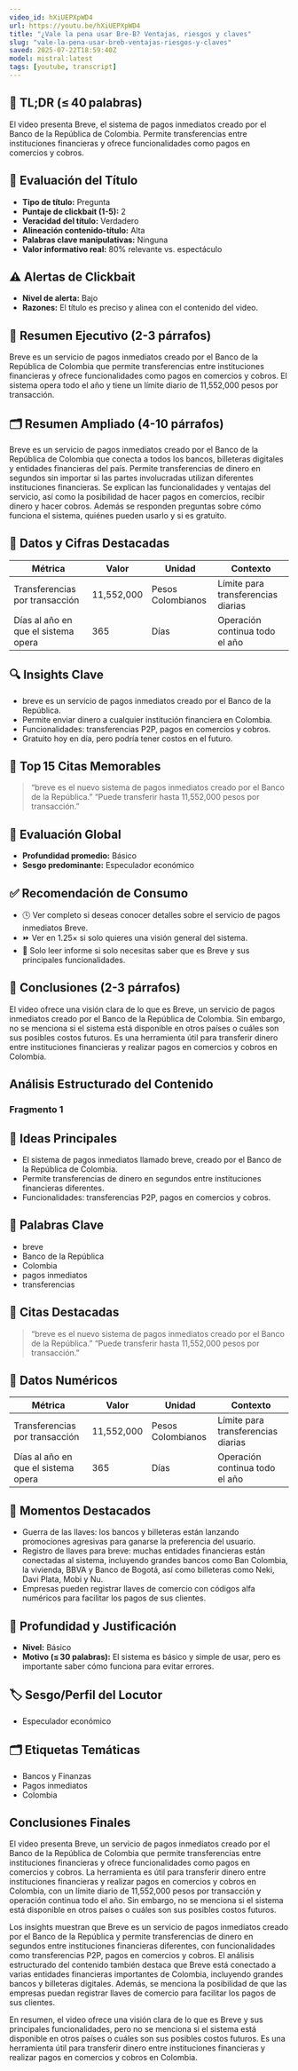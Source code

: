 ```yaml
---
video_id: hXiUEPXpWD4
url: https://youtu.be/hXiUEPXpWD4
title: "¿Vale la pena usar Bre‑B? Ventajas, riesgos y claves"
slug: "vale-la-pena-usar-breb-ventajas-riesgos-y-claves"
saved: 2025-07-22T18:59:40Z
model: mistral:latest
tags: [youtube, transcript]
---
```



## 📌 TL;DR (≤ 40 palabras)
   El video presenta Breve, el sistema de pagos inmediatos creado por el Banco de la República de Colombia. Permite transferencias entre instituciones financieras y ofrece funcionalidades como pagos en comercios y cobros.

   ## 🎯 Evaluación del Título
   - **Tipo de título:** Pregunta
   - **Puntaje de clickbait (1-5):** 2
   - **Veracidad del título:** Verdadero
   - **Alineación contenido-título:** Alta
   - **Palabras clave manipulativas:** Ninguna
   - **Valor informativo real:** 80% relevante vs. espectáculo

   ## ⚠️ Alertas de Clickbait
   - **Nivel de alerta:** Bajo
   - **Razones:** El título es preciso y alinea con el contenido del video.

   ## 📰 Resumen Ejecutivo (2-3 párrafos)
   Breve es un servicio de pagos inmediatos creado por el Banco de la República de Colombia que permite transferencias entre instituciones financieras y ofrece funcionalidades como pagos en comercios y cobros. El sistema opera todo el año y tiene un límite diario de 11,552,000 pesos por transacción.

   ## 🗂️ Resumen Ampliado (4-10 párrafos)
   Breve es un servicio de pagos inmediatos creado por el Banco de la República de Colombia que conecta a todos los bancos, billeteras digitales y entidades financieras del país. Permite transferencias de dinero en segundos sin importar si las partes involucradas utilizan diferentes instituciones financieras. Se explican las funcionalidades y ventajas del servicio, así como la posibilidad de hacer pagos en comercios, recibir dinero y hacer cobros. Además se responden preguntas sobre cómo funciona el sistema, quiénes pueden usarlo y si es gratuito.

   ## 🔢 Datos y Cifras Destacadas
   | Métrica | Valor | Unidad | Contexto |
   |---------|-------|--------|----------|
   | Transferencias por transacción | 11,552,000 | Pesos Colombianos | Límite para transferencias diarias |
   | Días al año en que el sistema opera | 365 | Días | Operación continua todo el año |

   ## 🔍 Insights Clave
   - breve es un servicio de pagos inmediatos creado por el Banco de la República.
   - Permite enviar dinero a cualquier institución financiera en Colombia.
   - Funcionalidades: transferencias P2P, pagos en comercios y cobros.
   - Gratuito hoy en día, pero podría tener costos en el futuro.

   ## 💬 Top 15 Citas Memorables
   > “breve es el nuevo sistema de pagos inmediatos creado por el Banco de la República.”
   > “Puede transferir hasta 11,552,000 pesos por transacción.”

   ## 🧮 Evaluación Global
   - **Profundidad promedio:** Básico
   - **Sesgo predominante:** Especulador económico

   ## ✅ Recomendación de Consumo
   - 🕓 Ver completo si deseas conocer detalles sobre el servicio de pagos inmediatos Breve.
   - ⏩ Ver en 1.25× si solo quieres una visión general del sistema.
   - 📄 Solo leer informe si solo necesitas saber que es Breve y sus principales funcionalidades.

   ## 🏁 Conclusiones (2-3 párrafos)
   El video ofrece una visión clara de lo que es Breve, un servicio de pagos inmediatos creado por el Banco de la República de Colombia. Sin embargo, no se menciona si el sistema está disponible en otros países o cuáles son sus posibles costos futuros. Es una herramienta útil para transferir dinero entre instituciones financieras y realizar pagos en comercios y cobros en Colombia.

## Análisis Estructurado del Contenido

### Fragmento 1
## 🧠 Ideas Principales
- El sistema de pagos inmediatos llamado breve, creado por el Banco de la República de Colombia.
- Permite transferencias de dinero en segundos entre instituciones financieras diferentes.
- Funcionalidades: transferencias P2P, pagos en comercios y cobros.

## 🔑 Palabras Clave
- breve
- Banco de la República
- Colombia
- pagos inmediatos
- transferencias

## 💬 Citas Destacadas
> “breve es el nuevo sistema de pagos inmediatos creado por el Banco de la República.”
> “Puede transferir hasta 11,552,000 pesos por transacción.”

## 🔢 Datos Numéricos
| Métrica | Valor | Unidad | Contexto |
|---------|-------|--------|----------|
| Transferencias por transacción | 11,552,000 | Pesos Colombianos | Límite para transferencias diarias |
| Días al año en que el sistema opera | 365 | Días | Operación continua todo el año |

## 🎯 Momentos Destacados
- Guerra de las llaves: los bancos y billeteras están lanzando promociones agresivas para ganarse la preferencia del usuario.
- Registro de llaves para breve: muchas entidades financieras están conectadas al sistema, incluyendo grandes bancos como Ban Colombia, la vivienda, BBVA y Banco de Bogotá, así como billeteras como Neki, Davi Plata, Mobi y Nu.
- Empresas pueden registrar llaves de comercio con códigos alfa numéricos para facilitar los pagos de sus clientes.

## 🧮 Profundidad y Justificación
- **Nivel:** Básico
- **Motivo (≤ 30 palabras):** El sistema es básico y simple de usar, pero es importante saber cómo funciona para evitar errores.

## 🏷️ Sesgo/Perfil del Locutor
- Especulador económico

## 🗂️ Etiquetas Temáticas
- Bancos y Finanzas
- Pagos inmediatos
- Colombia



## Conclusiones Finales

El video presenta Breve, un servicio de pagos inmediatos creado por el Banco de la República de Colombia que permite transferencias entre instituciones financieras y ofrece funcionalidades como pagos en comercios y cobros. La herramienta es útil para transferir dinero entre instituciones financieras y realizar pagos en comercios y cobros en Colombia, con un límite diario de 11,552,000 pesos por transacción y operación continua todo el año. Sin embargo, no se menciona si el sistema está disponible en otros países o cuáles son sus posibles costos futuros.

   Los insights muestran que Breve es un servicio de pagos inmediatos creado por el Banco de la República y permite transferencias de dinero en segundos entre instituciones financieras diferentes, con funcionalidades como transferencias P2P, pagos en comercios y cobros. El análisis estructurado del contenido también destaca que Breve está conectado a varias entidades financieras importantes de Colombia, incluyendo grandes bancos y billeteras digitales. Además, se menciona la posibilidad de que las empresas puedan registrar llaves de comercio para facilitar los pagos de sus clientes.

   En resumen, el video ofrece una visión clara de lo que es Breve y sus principales funcionalidades, pero no se menciona si el sistema está disponible en otros países o cuáles son sus posibles costos futuros. Es una herramienta útil para transferir dinero entre instituciones financieras y realizar pagos en comercios y cobros en Colombia.